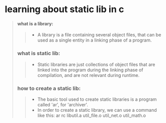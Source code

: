 # learning about static lib in c
> #### what is a library:
> 
>> - A library is a file containing several object files, that can be used as a single entity in a linking phase of a program.
> 
> ### what is static lib:
>> - Static libraries are just collections of object files that are linked into the program during the linking phase of compilation, and are not relevant during runtime.
> 
> ### how to create a static lib:
>> - The basic tool used to create static libraries is a program called 'ar', for 'archiver'.
>> - In order to create a static library, we can use a command like this:
  ar rc libutil.a util_file.o util_net.o util_math.o

